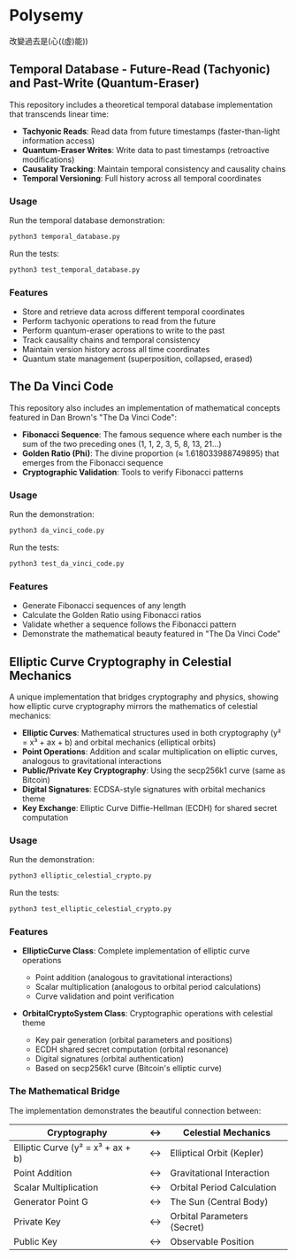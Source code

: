 # Polysemy

改變過去是(心((虛)能))

## Temporal Database - Future-Read (Tachyonic) and Past-Write (Quantum-Eraser)

This repository includes a theoretical temporal database implementation that transcends linear time:

- **Tachyonic Reads**: Read data from future timestamps (faster-than-light information access)
- **Quantum-Eraser Writes**: Write data to past timestamps (retroactive modifications)
- **Causality Tracking**: Maintain temporal consistency and causality chains
- **Temporal Versioning**: Full history across all temporal coordinates

### Usage

Run the temporal database demonstration:
```bash
python3 temporal_database.py
```

Run the tests:
```bash
python3 test_temporal_database.py
```

### Features

- Store and retrieve data across different temporal coordinates
- Perform tachyonic operations to read from the future
- Perform quantum-eraser operations to write to the past
- Track causality chains and temporal consistency
- Maintain version history across all time coordinates
- Quantum state management (superposition, collapsed, erased)

## The Da Vinci Code

This repository also includes an implementation of mathematical concepts featured in Dan Brown's "The Da Vinci Code":

- **Fibonacci Sequence**: The famous sequence where each number is the sum of the two preceding ones (1, 1, 2, 3, 5, 8, 13, 21...)
- **Golden Ratio (Phi)**: The divine proportion (≈ 1.618033988749895) that emerges from the Fibonacci sequence
- **Cryptographic Validation**: Tools to verify Fibonacci patterns

### Usage

Run the demonstration:
```bash
python3 da_vinci_code.py
```

Run the tests:
```bash
python3 test_da_vinci_code.py
```

### Features

- Generate Fibonacci sequences of any length
- Calculate the Golden Ratio using Fibonacci ratios
- Validate whether a sequence follows the Fibonacci pattern
- Demonstrate the mathematical beauty featured in "The Da Vinci Code"

## Elliptic Curve Cryptography in Celestial Mechanics

A unique implementation that bridges cryptography and physics, showing how elliptic curve cryptography mirrors the mathematics of celestial mechanics:

- **Elliptic Curves**: Mathematical structures used in both cryptography (y² = x³ + ax + b) and orbital mechanics (elliptical orbits)
- **Point Operations**: Addition and scalar multiplication on elliptic curves, analogous to gravitational interactions
- **Public/Private Key Cryptography**: Using the secp256k1 curve (same as Bitcoin)
- **Digital Signatures**: ECDSA-style signatures with orbital mechanics theme
- **Key Exchange**: Elliptic Curve Diffie-Hellman (ECDH) for shared secret computation

### Usage

Run the demonstration:
```bash
python3 elliptic_celestial_crypto.py
```

Run the tests:
```bash
python3 test_elliptic_celestial_crypto.py
```

### Features

- **EllipticCurve Class**: Complete implementation of elliptic curve operations
  - Point addition (analogous to gravitational interactions)
  - Scalar multiplication (analogous to orbital period calculations)
  - Curve validation and point verification
  
- **OrbitalCryptoSystem Class**: Cryptographic operations with celestial theme
  - Key pair generation (orbital parameters and positions)
  - ECDH shared secret computation (orbital resonance)
  - Digital signatures (orbital authentication)
  - Based on secp256k1 curve (Bitcoin's elliptic curve)

### The Mathematical Bridge

The implementation demonstrates the beautiful connection between:

| Cryptography | ↔ | Celestial Mechanics |
|--------------|---|---------------------|
| Elliptic Curve (y² = x³ + ax + b) | ↔ | Elliptical Orbit (Kepler) |
| Point Addition | ↔ | Gravitational Interaction |
| Scalar Multiplication | ↔ | Orbital Period Calculation |
| Generator Point G | ↔ | The Sun (Central Body) |
| Private Key | ↔ | Orbital Parameters (Secret) |
| Public Key | ↔ | Observable Position |
